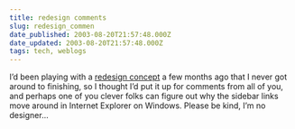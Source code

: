 ```yaml
---
title: redesign comments
slug: redesign_commen
date_published: 2003-08-20T21:57:48.000Z
date_updated: 2003-08-20T21:57:48.000Z
tags: tech, weblogs
---
```


I’d been playing with a [redesign concept](http://www.dashes.com/anil/stuff/redesign.html) a few months ago that I never got around to finishing, so I thought I’d put it up for comments from all of you, and perhaps one of you clever folks can figure out why the sidebar links move around in Internet Explorer on Windows. Please be kind, I’m no designer…
